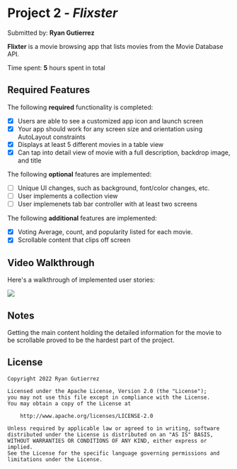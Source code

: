 # Project 2 - *Flixster*

Submitted by: **Ryan Gutierrez**

**Flixter** is a movie browsing app that lists movies from the Movie Database API.

Time spent: **5** hours spent in total

## Required Features

The following **required** functionality is completed:

- [x] Users are able to see a customized app icon and launch screen
- [x] Your app should work for any screen size and orientation using AutoLayout constraints
- [x] Displays at least 5 different movies in a table view
- [x] Can tap into detail view of movie with a full description, backdrop image, and title
 
The following **optional** features are implemented:

- [ ] Unique UI changes, such as background, font/color changes, etc.
- [ ] User implements a collection view
- [ ] User implemenets tab bar controller with at least two screens

The following **additional** features are implemented:

- [x] Voting Average, count, and popularity listed for each movie.
- [x] Scrollable content that clips off screen

## Video Walkthrough

Here's a walkthrough of implemented user stories:

![](https://github.com/ryGutierrez/Flixster/blob/main/Flixster/walkthrough.gif)


## Notes

Getting the main content holding the detailed information for the movie to be scrollable proved to be the hardest part of the project. 

## License

    Copyright 2022 Ryan Gutierrez

    Licensed under the Apache License, Version 2.0 (the "License");
    you may not use this file except in compliance with the License.
    You may obtain a copy of the License at

        http://www.apache.org/licenses/LICENSE-2.0

    Unless required by applicable law or agreed to in writing, software
    distributed under the License is distributed on an "AS IS" BASIS,
    WITHOUT WARRANTIES OR CONDITIONS OF ANY KIND, either express or implied.
    See the License for the specific language governing permissions and
    limitations under the License.
